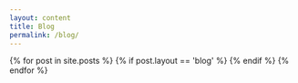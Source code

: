 ```yaml
---
layout: content
title: Blog
permalink: /blog/
---
```


{% for post in site.posts %}
	{% if post.layout == 'blog' %}
		<core-item label="{{ post.title }}" url="{{ site.baseurl }}{{ post.url }}">
		</core-item>
	{% endif %}
{% endfor %}